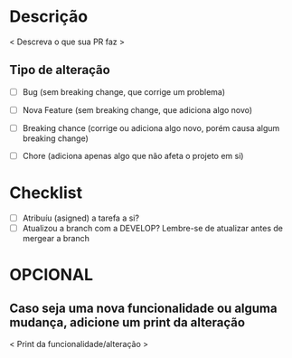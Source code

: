 # Descrição

< Descreva o que sua PR faz >

## Tipo de alteração

-   [ ] Bug (sem breaking change, que corrige um problema)
-   [ ] Nova Feature (sem breaking change, que adiciona algo novo)
-   [ ] Breaking chance (corrige ou adiciona algo novo, porém causa algum breaking change)
-   [ ] Chore (adiciona apenas algo que não afeta o projeto em si)


# Checklist

-   [ ] Atribuíu (asigned) a tarefa a si?
-   [ ] Atualizou a branch com a DEVELOP? Lembre-se de atualizar antes de mergear a branch

# OPCIONAL

## Caso seja uma nova funcionalidade ou alguma mudança, adicione um print da alteração

< Print da funcionalidade/alteração >

